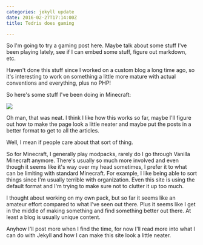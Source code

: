 ```yaml
---
categories: jekyll update
date: 2016-02-27T17:14:00Z
title: Tedris does gaming

---
```

So I'm going to try a gaming post here.  Maybe talk about some stuff I've been playing lately, see if I can embed some stuff, figure out markdown, etc.

Haven't done this stuff since I worked on a custom blog a long time ago, so it's interesting to work on something a little more mature with actual conventions and everything, plus no PHP!

So here's some stuff I've been doing in Minecraft:

![](/uploads/minecraftModpacks.JPG)

Oh man, that was neat.  I think I like how this works so far, maybe I'll figure out how to make the page look a little neater and maybe put the posts in a better format to get to all the articles.

Well, I mean if people care about that sort of thing.

So for Minecraft, I generally play modpacks, rarely do I go through Vanilla Minecraft anymore.  There's usually so much more involved and even though it seems like it's way over my head sometimes, I prefer it to what can be limiting with standard Minecraft.  For example, I like being able to sort things since I'm usually terrible with organization.  Even this site is using the default format and I'm trying to make sure not to clutter it up too much.

I thought about working on my own pack, but so far it seems like an amateur effort compared to what I've seen out there.  Plus it seems like I get in the middle of making something and find something better out there.  At least a blog is usually unique content.

Anyhow I'll post more when I find the time, for now I'll read more into what I can do with Jekyll and how I can make this site look a little neater.